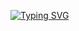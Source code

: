 <a href="https://git.io/typing-svg"><img src="https://readme-typing-svg.demolab.com?font=Monospaced&weight=600&size=30&pause=1000&color=C9D1D9&background=FFFFFF00&width=435&lines=Hi+there+%F0%9F%91%8B+I'm+Jose+Duran" alt="Typing SVG" /></a>

<!--
**wizard503/wizard503** is a ✨ _special_ ✨ repository because its `README.md` (this file) appears on your GitHub profile.

Here are some ideas to get you started:

- 🔭 I’m currently working on ...
- 🌱 I’m currently learning ...
- 👯 I’m looking to collaborate on ...
- 🤔 I’m looking for help with ...
- 💬 Ask me about ...
- 📫 How to reach me: ...
- 😄 Pronouns: ...
- ⚡ Fun fact: ...
-->


